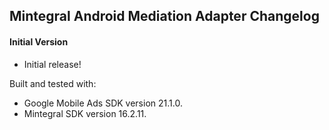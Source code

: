 ## Mintegral Android Mediation Adapter Changelog

#### Initial Version
- Initial release!

Built and tested with:
- Google Mobile Ads SDK version 21.1.0.
- Mintegral SDK version 16.2.11.
